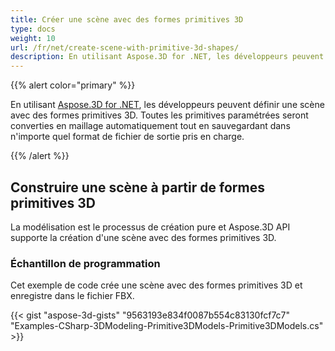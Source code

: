 ```yaml
---
title: Créer une scène avec des formes primitives 3D
type: docs
weight: 10
url: /fr/net/create-scene-with-primitive-3d-shapes/
description: En utilisant Aspose.3D for .NET, les développeurs peuvent définir une scène avec des formes primitives 3D. Toutes les primitives paramétrées seront converties en maillage automatiquement tout en sauvegardant dans n'importe quel format de fichier de sortie pris en charge.
---
```

{{% alert color="primary" %}}

En utilisant [Aspose.3D for .NET](https://products.aspose.com/3d/net/), les développeurs peuvent définir une scène avec des formes primitives 3D. Toutes les primitives paramétrées seront converties en maillage automatiquement tout en sauvegardant dans n'importe quel format de fichier de sortie pris en charge.

{{% /alert %}}
##  **Construire une scène à partir de formes primitives 3D**
La modélisation est le processus de création pure et Aspose.3D API supporte la création d'une scène avec des formes primitives 3D.
###  **Échantillon de programmation**
Cet exemple de code crée une scène avec des formes primitives 3D et enregistre dans le fichier FBX.

{{< gist "aspose-3d-gists" "9563193e834f0087b554c83130fcf7c7" "Examples-CSharp-3DModeling-Primitive3DModels-Primitive3DModels.cs" >}}
